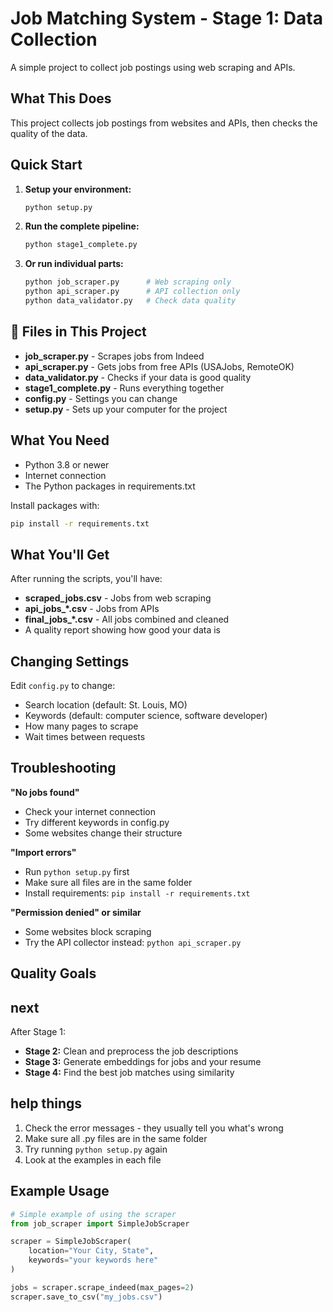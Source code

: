 # Job Matching System - Stage 1: Data Collection

A simple project to collect job postings using web scraping and APIs.

## What This Does

This project collects job postings from websites and APIs, then checks the quality of the data.

## Quick Start

1. **Setup your environment:**
   ```bash
   python setup.py
   ```

2. **Run the complete pipeline:**
   ```bash
   python stage1_complete.py
   ```

3. **Or run individual parts:**
   ```bash
   python job_scraper.py      # Web scraping only
   python api_scraper.py      # API collection only
   python data_validator.py   # Check data quality
   ```

## 📁 Files in This Project

- **job_scraper.py** - Scrapes jobs from Indeed
- **api_scraper.py** - Gets jobs from free APIs (USAJobs, RemoteOK)
- **data_validator.py** - Checks if your data is good quality
- **stage1_complete.py** - Runs everything together
- **config.py** - Settings you can change
- **setup.py** - Sets up your computer for the project

## What You Need

- Python 3.8 or newer
- Internet connection
- The Python packages in requirements.txt

Install packages with:
```bash
pip install -r requirements.txt
```

## What You'll Get

After running the scripts, you'll have:

- **scraped_jobs.csv** - Jobs from web scraping
- **api_jobs_*.csv** - Jobs from APIs
- **final_jobs_*.csv** - All jobs combined and cleaned
- A quality report showing how good your data is


## Changing Settings

Edit `config.py` to change:
- Search location (default: St. Louis, MO)
- Keywords (default: computer science, software developer)
- How many pages to scrape
- Wait times between requests

## Troubleshooting

**"No jobs found"**
- Check your internet connection
- Try different keywords in config.py
- Some websites change their structure

**"Import errors"**
- Run `python setup.py` first
- Make sure all files are in the same folder
- Install requirements: `pip install -r requirements.txt`

**"Permission denied" or similar**
- Some websites block scraping
- Try the API collector instead: `python api_scraper.py`

## Quality Goals


## next

After Stage 1:
- **Stage 2:** Clean and preprocess the job descriptions
- **Stage 3:** Generate embeddings for jobs and your resume  
- **Stage 4:** Find the best job matches using similarity

## help things

1. Check the error messages - they usually tell you what's wrong
2. Make sure all .py files are in the same folder
3. Try running `python setup.py` again
4. Look at the examples in each file

## Example Usage

```python
# Simple example of using the scraper
from job_scraper import SimpleJobScraper

scraper = SimpleJobScraper(
    location="Your City, State",
    keywords="your keywords here"
)

jobs = scraper.scrape_indeed(max_pages=2)
scraper.save_to_csv("my_jobs.csv")
```